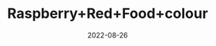 ---
title: 'Raspberry+Red+Food+colour'
date: '2022-08-26' 
metatag: '' 
inventory: '0' 
draft: false 
# meta description 
shortDescripton: ''
description: 'Food+Colour'
longdescription: ''
featured: True
# product Price
price: '40.0'
# Product Short Description
shortDescription: ''
productID: 'C46EC5D7-6525-ED11-9968-005056B3A416'
type: 'products'
category: 'Food+Colour' 
thumnailproduct: 'https://aminsaddiquidawakhana.eralive.net/images/products/C46EC5D7-6525-ED11-9968-005056B3A4161.png' 
images:
  - image: 'images/products/C46EC5D7-6525-ED11-9968-005056B3A4161.png'  
Variants:
---